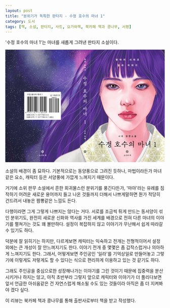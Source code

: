 ```yaml
---
layout: post
title: "분위기가 독특한 판타지 - 수정 호수의 마녀 1"
category: 도서
tags: [책, 소설, 판타지, 사트, 요가와책, 북카페 책과 콩나무, 서평]
---
```


'수정 호수의 마녀 1'는
마녀를 새롭게 그려낸 판타지 소설이다.

![표지](/images/witch-of-the-crystal-lake-1-book-h480.jpg)

소설의 배경이 좀 묘하다.
기본적으로는 동양풍으로 그려진 듯하나,
마법이라든가 마녀같은 요소, 캐릭터 등은 서양풍에 가깝게 느껴지기 때문이다.

거기에 소위 판무 소설에서 흔한 회귀물스런 분위기를 풍긴다든가,
'마야'라는 유례를 짐작하기 어려운 새로운 용어까지 들고 나온 것들까지 더해서
나쁘게말하면 뭔가 적당히 건드려서 내놓은 짬뽕같은 느낌도 든다.

다행이라면 그게 그렇게 나쁘지는 않다는 거다.
서로를 조금씩 튀게 만드는 동서양이 섞인 분위기도,
완전히 새로운 신화와 역사를 가진 세계를 배경으로
전혀 다른 마녀의 이야기를 펼쳐가는 것도 꽤 볼만하다.
설정이 복잡하지 않고 이야기가 무난해서 쉽게 따라갈 수 있기도 하다.

덕분에 잘 읽히기는 하지만,
다르게보면 캐릭터는 익숙하고 전개는 전형적이어서
설정 외에는 큰 개성이 잘 안느껴지기도 한다.
이야기 전개 중 몇몇은 좀 갑작스럽거나 의아하게 느껴지기도 한다.
그래서, 어떻게보면 주인공인 '일라'를 기억상일로 만들어놓고
그렇기에 이렇게도 저렇게도 할 수 있다는 식으로 편리하게 이용하고 있는 것 같기도 하다.

그래도 주인공을 중심으로한 성장해나가는 이야기를 그린 것이기 때문에
집중력을 분산시키거나 하지는 않고,
아직 초반부라 그렇지
앞으로 캐릭터와 이야기가 더 풀리다보면
앞서 언급한 아쉬움같은 건 자연스럽게 해소될 수도 있는 것들이라
아직은 좀 더 지켜봐야 겠다 싶다.



<div class="im im-info">
이 리뷰는 북카페 책과 콩나무를 통해 출판사로부터 책을 받고 작성했다.
</div>
